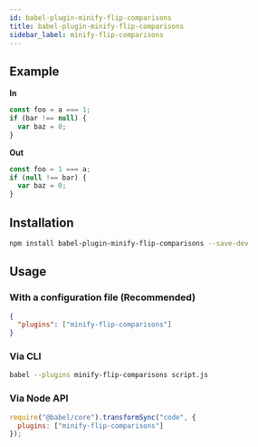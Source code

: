 ```yaml
---
id: babel-plugin-minify-flip-comparisons
title: babel-plugin-minify-flip-comparisons
sidebar_label: minify-flip-comparisons
---
```


## Example

**In**

```js title="JavaScript"
const foo = a === 1;
if (bar !== null) {
  var baz = 0;
}
```

**Out**

```js title="JavaScript"
const foo = 1 === a;
if (null !== bar) {
  var baz = 0;
}
```

## Installation

```sh title="Shell"
npm install babel-plugin-minify-flip-comparisons --save-dev
```

## Usage

### With a configuration file (Recommended)

```json title="babel.config.json"
{
  "plugins": ["minify-flip-comparisons"]
}
```

### Via CLI

```sh title="Shell"
babel --plugins minify-flip-comparisons script.js
```

### Via Node API

```js title="JavaScript"
require("@babel/core").transformSync("code", {
  plugins: ["minify-flip-comparisons"]
});
```

